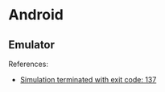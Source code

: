 # Android

## Emulator

References:

- [Simulation terminated with exit code: 137](https://groups.google.com/g/omnetpp/c/eKmyPJn_XO8?pli=1)
